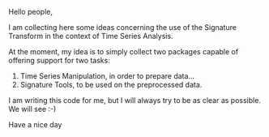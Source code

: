 Hello people,

I am collecting here some ideas concerning the use of the Signature Transform
in the context of Time Series Analysis.

At the moment, my idea is to simply collect two packages capable of offering
support for two tasks:
1) Time Series Manipulation, in order to prepare data...
2) Signature Tools, to be used on the preprocessed data.

I am writing this code for me, but I will always try to be as clear as possible.
We will see :-)

Have a nice day
